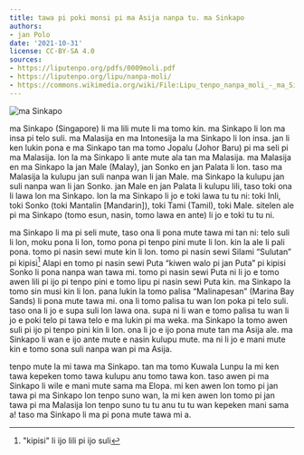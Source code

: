 ```yaml
---
title: tawa pi poki monsi pi ma Asija nanpa tu. ma Sinkapo
authors:
- jan Polo
date: '2021-10-31'
license: CC-BY-SA 4.0
sources:
- https://liputenpo.org/pdfs/0009moli.pdf
- https://liputenpo.org/lipu/nanpa-moli/
- https://commons.wikimedia.org/wiki/File:Lipu_tenpo_nanpa_moli_-_ma_Sinkapo.png
---
```


![ma Sinkapo](https://upload.wikimedia.org/wikipedia/commons/7/7d/Lipu_tenpo_nanpa_moli_-_ma_Sinkapo.png)

ma Sinkapo (Singapore) li ma lili mute li ma tomo kin. ma Sinkapo li lon ma insa pi telo suli. ma Malasija en ma Intonesija la ma Sinkapo li lon insa. jan li ken lukin pona e ma Sinkapo tan ma tomo Jopalu (Johor Baru) pi ma seli pi ma Malasija. lon la ma Sinkapo li ante mute ala tan ma Malasija. ma Malasija en ma Sinkapo la jan Male (Malay), jan Sonko en jan Palata li lon. taso ma Malasija la kulupu jan suli nanpa wan li jan Male. ma Sinkapo la kulupu jan suli nanpa wan li jan Sonko. jan Male en jan Palata li kulupu lili, taso toki ona li lawa lon ma Sinkapo. lon la ma Sinkapo li jo e toki lawa tu tu ni: toki Inli, toki Sonko (toki Mantalin [Mandarin]), toki Tami (Tamil), toki Male. sitelen ale pi ma Sinkapo (tomo esun, nasin, tomo lawa en ante) li jo e toki tu tu ni.

ma Sinkapo li ma pi seli mute, taso ona li pona mute tawa mi tan ni: telo suli li lon, moku pona li lon, tomo pona pi tenpo pini mute li lon. kin la ale li pali pona. tomo pi nasin sewi mute kin li lon. tomo pi nasin sewi Silami “Sulutan” pi kipisi[^1] Alapi en tomo pi nasin sewi Puta “kiwen walo pi jan Puta” pi kipisi Sonko li pona nanpa wan tawa mi. tomo pi nasin sewi Puta ni li jo e tomo awen lili pi ijo pi tenpo pini e tomo lipu pi nasin sewi Puta kin. ma Sinkapo la tomo sin musi kin li lon. pana lukin la tomo palisa “Malinapesan” (Marina Bay Sands) li pona mute tawa mi. ona li tomo palisa tu wan lon poka pi telo suli. taso ona li jo e supa suli lon lawa ona. supa ni li wan e tomo palisa tu wan li jo e poki telo pi tawa telo e ma lukin pi ma weka. ma Sinkapo la tomo awen suli pi ijo pi tenpo pini kin li lon. ona li jo e ijo pona mute tan ma Asija ale. ma Sinkapo li wan e ijo ante mute e nasin kulupu mute. ma ni li jo e mani mute kin e tomo sona suli nanpa wan pi ma Asija.

[^1]: "kipisi" li ijo lili pi ijo suli

tenpo mute la mi tawa ma Sinkapo. tan ma tomo Kuwala Lunpu la mi ken tawa kepeken tomo tawa kulupu anu tomo tawa kon. taso awen pi ma Sinkapo li wile e mani mute sama ma Elopa. mi ken awen lon tomo pi jan tawa pi ma Sinkapo lon tenpo suno wan, la mi ken awen lon tomo pi jan tawa pi ma Malasija lon tenpo suno tu tu anu tu tu wan kepeken mani sama a! taso ma Sinkapo li ma pi pona mute tawa mi a.